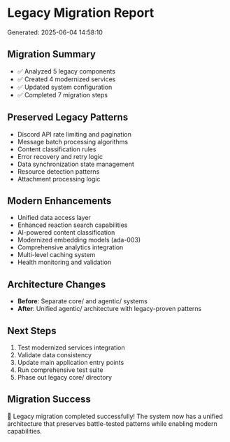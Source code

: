 # Legacy Migration Report
Generated: 2025-06-04 14:58:10

## Migration Summary
- ✅ Analyzed 5 legacy components
- ✅ Created 4 modernized services  
- ✅ Updated system configuration
- ✅ Completed 7 migration steps

## Preserved Legacy Patterns
- Discord API rate limiting and pagination
- Message batch processing algorithms
- Content classification rules
- Error recovery and retry logic
- Data synchronization state management
- Resource detection patterns
- Attachment processing logic

## Modern Enhancements  
- Unified data access layer
- Enhanced reaction search capabilities
- AI-powered content classification
- Modernized embedding models (ada-003)
- Comprehensive analytics integration
- Multi-level caching system
- Health monitoring and validation

## Architecture Changes
- **Before**: Separate core/ and agentic/ systems
- **After**: Unified agentic/ architecture with legacy-proven patterns

## Next Steps
1. Test modernized services integration
1. Validate data consistency
1. Update main application entry points
1. Run comprehensive test suite
1. Phase out legacy core/ directory

## Migration Success
🎉 Legacy migration completed successfully! The system now has a unified architecture that preserves battle-tested patterns while enabling modern capabilities.
